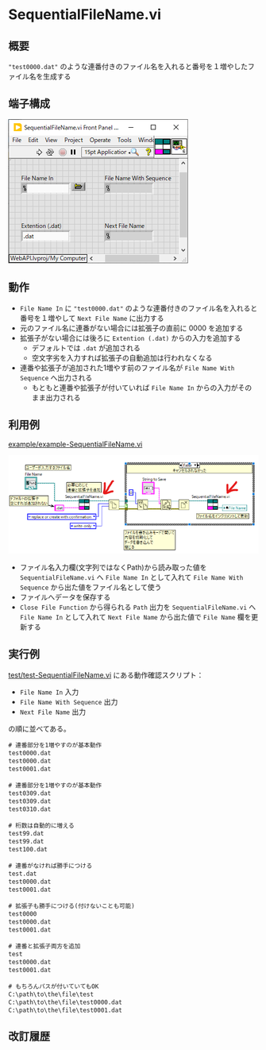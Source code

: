 SequentialFileName.vi
==

概要
--
`"test0000.dat"` のような連番付きのファイル名を入れると番号を１増やしたファイル名を生成する

端子構成
--
![](image4md/pins-SequentialFileName.png)


動作
--
- `File Name In` に `"test0000.dat"` のような連番付きのファイル名を入れると番号を１増やして `Next File Name` に出力する
- 元のファイル名に連番がない場合には拡張子の直前に 0000 を追加する
- 拡張子がない場合には後ろに `Extention (.dat)` からの入力を追加する
  - デフォルトでは `.dat` が追加される
  - 空文字劣を入力すれば拡張子の自動追加は行われなくなる
- 連番や拡張子が追加された1増やす前のファイル名が `File Name With Sequence` へ出力される
  - もともと連番や拡張子が付いていれば `File Name In` からの入力がそのまま出力される


利用例
--

[example/example-SequentialFileName.vi](example/example-SequentialFileName.vi)

![](image4md/example-SequentialFileName.png)

- ファイル名入力欄(文字列ではなくPath)から読み取った値を `SequentialFileName.vi` へ `File Name In` として入れて `File Name With Sequence` から出た値をファイル名として使う
- ファイルへデータを保存する
- `Close File Function` から得られる `Path` 出力を `SequentialFileName.vi` へ `File Name In` として入れて `Next File Name` から出た値で `File Name` 欄を更新する

実行例
--

[test/test-SequentialFileName.vi](test/test-SequentialFileName.vi) にある動作確認スクリプト：

- `File Name In` 入力
- `File Name With Sequence` 出力
- `Next File Name` 出力

の順に並べてある。

```
# 連番部分を1増やすのが基本動作
test0000.dat
test0000.dat
test0001.dat

# 連番部分を1増やすのが基本動作
test0309.dat
test0309.dat
test0310.dat

# 桁数は自動的に増える
test99.dat
test99.dat
test100.dat

# 連番がなければ勝手につける
test.dat
test0000.dat
test0001.dat

# 拡張子も勝手につける(付けないことも可能)
test0000
test0000.dat
test0001.dat

# 連番と拡張子両方を追加
test
test0000.dat
test0001.dat

# もちろんパスが付いていてもOK
C:\path\to\the\file\test
C:\path\to\the\file\test0000.dat
C:\path\to\the\file\test0001.dat
```

改訂履歴
--
